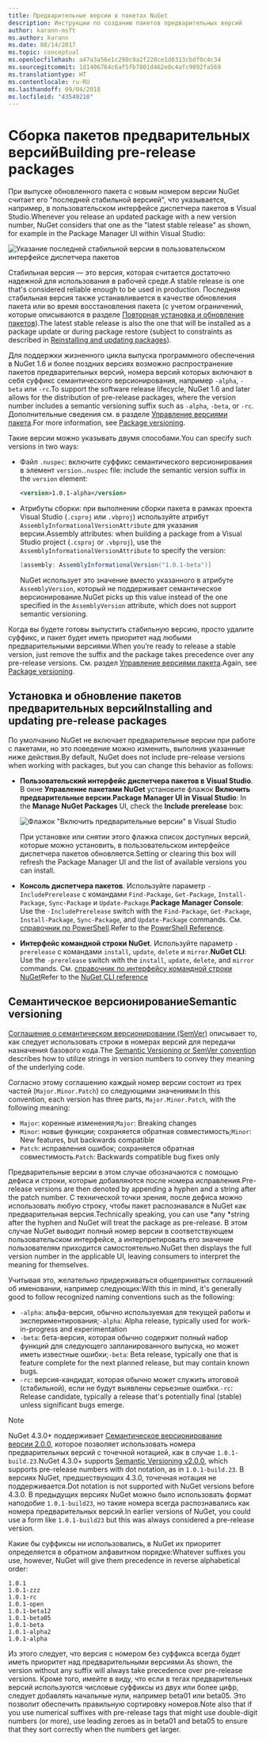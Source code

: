 ```yaml
---
title: Предварительные версии в пакетах NuGet
description: Инструкции по созданию пакетов предварительных версий
author: karann-msft
ms.author: karann
ms.date: 08/14/2017
ms.topic: conceptual
ms.openlocfilehash: a47a3a56e1c290c9a2f228ce1d0313cbdf0c4c34
ms.sourcegitcommit: 1d1406764c6af5fb7801d462e0c4afc9092fa569
ms.translationtype: HT
ms.contentlocale: ru-RU
ms.lasthandoff: 09/04/2018
ms.locfileid: "43549210"
---
```

# <a name="building-pre-release-packages"></a><span data-ttu-id="fe8ed-103">Сборка пакетов предварительных версий</span><span class="sxs-lookup"><span data-stu-id="fe8ed-103">Building pre-release packages</span></span>

<span data-ttu-id="fe8ed-104">При выпуске обновленного пакета с новым номером версии NuGet считает его "последней стабильной версией", что указывается, например, в пользовательском интерфейсе диспетчера пакетов в Visual Studio.</span><span class="sxs-lookup"><span data-stu-id="fe8ed-104">Whenever you release an updated package with a new version number, NuGet considers that one as the "latest stable release" as shown, for example in the Package Manager UI within Visual Studio:</span></span>

![Указание последней стабильной версии в пользовательском интерфейсе диспетчера пакетов](media/Prerelease_01-LatestStable.png)

<span data-ttu-id="fe8ed-106">Стабильная версия — это версия, которая считается достаточно надежной для использования в рабочей среде.</span><span class="sxs-lookup"><span data-stu-id="fe8ed-106">A stable release is one that's considered reliable enough to be used in production.</span></span> <span data-ttu-id="fe8ed-107">Последняя стабильная версия также устанавливается в качестве обновления пакета или во время восстановления пакета (с учетом ограничений, которые описываются в разделе [Повторная установка и обновление пакетов](../consume-packages/reinstalling-and-updating-packages.md)).</span><span class="sxs-lookup"><span data-stu-id="fe8ed-107">The latest stable release is also the one that will be installed as a package update or during package restore (subject to constraints as described in [Reinstalling and updating packages](../consume-packages/reinstalling-and-updating-packages.md)).</span></span>

<span data-ttu-id="fe8ed-108">Для поддержки жизненного цикла выпуска программного обеспечения в NuGet 1.6 и более поздних версиях возможно распространение пакетов предварительных версий, номера версий которых включают в себя суффикс семантического версионирования, например `-alpha`, `-beta` или `-rc`.</span><span class="sxs-lookup"><span data-stu-id="fe8ed-108">To support the software release lifecycle, NuGet 1.6 and later allows for the distribution of pre-release packages, where the version number includes a semantic versioning suffix such as `-alpha`, `-beta`, or `-rc`.</span></span> <span data-ttu-id="fe8ed-109">Дополнительные сведения см. в разделе [Управление версиями пакета](../reference/package-versioning.md#pre-release-versions).</span><span class="sxs-lookup"><span data-stu-id="fe8ed-109">For more information, see [Package versioning](../reference/package-versioning.md#pre-release-versions).</span></span>

<span data-ttu-id="fe8ed-110">Такие версии можно указывать двумя способами.</span><span class="sxs-lookup"><span data-stu-id="fe8ed-110">You can specify such versions in two ways:</span></span>

- <span data-ttu-id="fe8ed-111">Файл `.nuspec`: включите суффикс семантического версионирования в элемент `version`.</span><span class="sxs-lookup"><span data-stu-id="fe8ed-111">`.nuspec` file: include the semantic version suffix in the `version` element:</span></span>

    ```xml
    <version>1.0.1-alpha</version>
    ```

- <span data-ttu-id="fe8ed-112">Атрибуты сборки: при выполнении сборки пакета в рамках проекта Visual Studio (`.csproj` или `.vbproj`) используйте атрибут `AssemblyInformationalVersionAttribute` для указания версии.</span><span class="sxs-lookup"><span data-stu-id="fe8ed-112">Assembly attributes: when building a package from a Visual Studio project (`.csproj` or `.vbproj`), use the `AssemblyInformationalVersionAttribute` to specify the version:</span></span>

    ```cs
    [assembly: AssemblyInformationalVersion("1.0.1-beta")]
    ```

    <span data-ttu-id="fe8ed-113">NuGet использует это значение вместо указанного в атрибуте `AssemblyVersion`, который не поддерживает семантическое версионирование.</span><span class="sxs-lookup"><span data-stu-id="fe8ed-113">NuGet picks up this value instead of the one specified in the `AssemblyVersion` attribute, which does not support semantic versioning.</span></span>

<span data-ttu-id="fe8ed-114">Когда вы будете готовы выпустить стабильную версию, просто удалите суффикс, и пакет будет иметь приоритет над любыми предварительными версиями.</span><span class="sxs-lookup"><span data-stu-id="fe8ed-114">When you’re ready to release a stable version, just remove the suffix and the package takes precedence over any pre-release versions.</span></span> <span data-ttu-id="fe8ed-115">См. раздел [Управление версиями пакета](../reference/package-versioning.md#pre-release-versions).</span><span class="sxs-lookup"><span data-stu-id="fe8ed-115">Again, see [Package versioning](../reference/package-versioning.md#pre-release-versions).</span></span>

## <a name="installing-and-updating-pre-release-packages"></a><span data-ttu-id="fe8ed-116">Установка и обновление пакетов предварительных версий</span><span class="sxs-lookup"><span data-stu-id="fe8ed-116">Installing and updating pre-release packages</span></span>

<span data-ttu-id="fe8ed-117">По умолчанию NuGet не включает предварительные версии при работе с пакетами, но это поведение можно изменить, выполнив указанные ниже действия.</span><span class="sxs-lookup"><span data-stu-id="fe8ed-117">By default, NuGet does not include pre-release versions when working with packages, but you can change this behavior as follows:</span></span>

- <span data-ttu-id="fe8ed-118">**Пользовательский интерфейс диспетчера пакетов в Visual Studio**. В окне **Управление пакетами NuGet** установите флажок **Включить предварительные версии**.</span><span class="sxs-lookup"><span data-stu-id="fe8ed-118">**Package Manager UI in Visual Studio**: In the **Manage NuGet Packages** UI, check the **Include prerelease** box:</span></span>

    ![Флажок "Включить предварительные версии" в Visual Studio](media/Prerelease_02-CheckPrerelease.png)

    <span data-ttu-id="fe8ed-120">При установке или снятии этого флажка список доступных версий, которые можно установить, в пользовательском интерфейсе диспетчера пакетов обновляется.</span><span class="sxs-lookup"><span data-stu-id="fe8ed-120">Setting or clearing this box will refresh the Package Manager UI and the list of available versions you can install.</span></span>

- <span data-ttu-id="fe8ed-121">**Консоль диспетчера пакетов**. Используйте параметр `-IncludePrerelease` с командами `Find-Package`, `Get-Package`, `Install-Package`, `Sync-Package` и `Update-Package`.</span><span class="sxs-lookup"><span data-stu-id="fe8ed-121">**Package Manager Console**: Use the `-IncludePrerelease` switch with the `Find-Package`, `Get-Package`, `Install-Package`, `Sync-Package`, and `Update-Package` commands.</span></span> <span data-ttu-id="fe8ed-122">См. [справочник по PowerShell](../tools/powershell-reference.md).</span><span class="sxs-lookup"><span data-stu-id="fe8ed-122">Refer to the [PowerShell Reference](../tools/powershell-reference.md).</span></span>

- <span data-ttu-id="fe8ed-123">**Интерфейс командной строки NuGet**. Используйте параметр `-prerelease` с командами `install`, `update`, `delete` и `mirror`.</span><span class="sxs-lookup"><span data-stu-id="fe8ed-123">**NuGet CLI**: Use the `-prerelease` switch with the `install`, `update`, `delete`, and `mirror` commands.</span></span> <span data-ttu-id="fe8ed-124">См. [справочник по интерфейсу командной строки NuGet](../tools/nuget-exe-cli-reference.md)</span><span class="sxs-lookup"><span data-stu-id="fe8ed-124">Refer to the [NuGet CLI reference](../tools/nuget-exe-cli-reference.md)</span></span>

## <a name="semantic-versioning"></a><span data-ttu-id="fe8ed-125">Семантическое версионирование</span><span class="sxs-lookup"><span data-stu-id="fe8ed-125">Semantic versioning</span></span>

<span data-ttu-id="fe8ed-126">[Соглашение о семантическом версионировании (SemVer)](http://semver.org/spec/v1.0.0.html) описывает то, как следует использовать строки в номерах версий для передачи назначения базового кода.</span><span class="sxs-lookup"><span data-stu-id="fe8ed-126">The [Semantic Versioning or SemVer convention](http://semver.org/spec/v1.0.0.html) describes how to utilize strings in version numbers to convey they meaning of the underlying code.</span></span>

<span data-ttu-id="fe8ed-127">Согласно этому соглашению каждый номер версии состоит из трех частей (`Major.Minor.Patch`) со следующими значениями:</span><span class="sxs-lookup"><span data-stu-id="fe8ed-127">In this convention, each version has three parts, `Major.Minor.Patch`, with the following meaning:</span></span>

- <span data-ttu-id="fe8ed-128">`Major`: коренные изменения;</span><span class="sxs-lookup"><span data-stu-id="fe8ed-128">`Major`: Breaking changes</span></span>
- <span data-ttu-id="fe8ed-129">`Minor`: новые функции; сохраняется обратная совместимость;</span><span class="sxs-lookup"><span data-stu-id="fe8ed-129">`Minor`: New features, but backwards compatible</span></span>
- <span data-ttu-id="fe8ed-130">`Patch`: исправления ошибок; сохраняется обратная совместимость.</span><span class="sxs-lookup"><span data-stu-id="fe8ed-130">`Patch`: Backwards compatible bug fixes only</span></span>

<span data-ttu-id="fe8ed-131">Предварительные версии в этом случае обозначаются с помощью дефиса и строки, которые добавляются после номера исправления.</span><span class="sxs-lookup"><span data-stu-id="fe8ed-131">Pre-release versions are then denoted by appending a hyphen and a string after the patch number.</span></span> <span data-ttu-id="fe8ed-132">С технической точки зрения, после дефиса можно использовать любую строку, чтобы пакет распознавался в NuGet как предварительная версия.</span><span class="sxs-lookup"><span data-stu-id="fe8ed-132">Technically speaking, you can use \*any \*string after the hyphen and NuGet will treat the package as pre-release.</span></span> <span data-ttu-id="fe8ed-133">В этом случае NuGet выводит полный номер версии в соответствующем пользовательском интерфейсе, а интерпретировать его значение пользователям приходится самостоятельно.</span><span class="sxs-lookup"><span data-stu-id="fe8ed-133">NuGet then displays the full version number in the applicable UI, leaving consumers to interpret the meaning for themselves.</span></span>

<span data-ttu-id="fe8ed-134">Учитывая это, желательно придерживаться общепринятых соглашений об именовании, например следующих:</span><span class="sxs-lookup"><span data-stu-id="fe8ed-134">With this in mind, it's generally good to follow recognized naming conventions such as the following:</span></span>

- <span data-ttu-id="fe8ed-135">`-alpha`: альфа-версия, обычно используемая для текущей работы и экспериментирования;</span><span class="sxs-lookup"><span data-stu-id="fe8ed-135">`-alpha`: Alpha release, typically used for work-in-progress and experimentation</span></span>
- <span data-ttu-id="fe8ed-136">`-beta`: бета-версия, которая обычно содержит полный набор функций для следующего запланированного выпуска, но может иметь известные ошибки;</span><span class="sxs-lookup"><span data-stu-id="fe8ed-136">`-beta`: Beta release, typically one that is feature complete for the next planned release, but may contain known bugs.</span></span>
- <span data-ttu-id="fe8ed-137">`-rc`: версия-кандидат, которая обычно может служить итоговой (стабильной), если не будут выявлены серьезные ошибки.</span><span class="sxs-lookup"><span data-stu-id="fe8ed-137">`-rc`: Release candidate, typically a release that's potentially final (stable) unless significant bugs emerge.</span></span>

> [!Note]
> <span data-ttu-id="fe8ed-138">NuGet 4.3.0+ поддерживает [Семантическое версионирование версии 2.0.0](http://semver.org/spec/v2.0.0.html), которое позволяет использовать номера предварительных версий с точечной нотацией, как в случае `1.0.1-build.23`.</span><span class="sxs-lookup"><span data-stu-id="fe8ed-138">NuGet 4.3.0+ supports [Semantic Versioning v2.0.0](http://semver.org/spec/v2.0.0.html), which supports pre-release numbers with dot notation, as in `1.0.1-build.23`.</span></span> <span data-ttu-id="fe8ed-139">В версиях NuGet, предшествующих 4.3.0, точечная нотация не поддерживается.</span><span class="sxs-lookup"><span data-stu-id="fe8ed-139">Dot notation is not supported with NuGet versions before 4.3.0.</span></span> <span data-ttu-id="fe8ed-140">В предыдущих версиях NuGet можно было использовать формат наподобие `1.0.1-build23`, но такие номера всегда распознавались как номера предварительных версий.</span><span class="sxs-lookup"><span data-stu-id="fe8ed-140">In earlier versions of NuGet, you could use a form like `1.0.1-build23` but this was always considered a pre-release version.</span></span>

<span data-ttu-id="fe8ed-141">Какие бы суффиксы ни использовались, в NuGet их приоритет определяется в обратном алфавитном порядке:</span><span class="sxs-lookup"><span data-stu-id="fe8ed-141">Whatever suffixes you use, however, NuGet will give them precedence in reverse alphabetical order:</span></span>

    1.0.1
    1.0.1-zzz
    1.0.1-rc
    1.0.1-open
    1.0.1-beta12
    1.0.1-beta05
    1.0.1-beta
    1.0.1-alpha2
    1.0.1-alpha

<span data-ttu-id="fe8ed-142">Из этого следует, что версия с номером без суффикса всегда будет иметь приоритет над предварительными версиями.</span><span class="sxs-lookup"><span data-stu-id="fe8ed-142">As shown, the version without any suffix will always take precedence over pre-release versions.</span></span> <span data-ttu-id="fe8ed-143">Кроме того, имейте в виду, что если в тегах предварительных версий используются числовые суффиксы из двух или более цифр, следует добавлять начальные нули, например beta01 или beta05. Это позволит обеспечить правильную сортировку номеров.</span><span class="sxs-lookup"><span data-stu-id="fe8ed-143">Note also that if you use numerical suffixes with pre-release tags that might use double-digit numbers (or more), use leading zeroes as in beta01 and beta05 to ensure that they sort correctly when the numbers get larger.</span></span>
